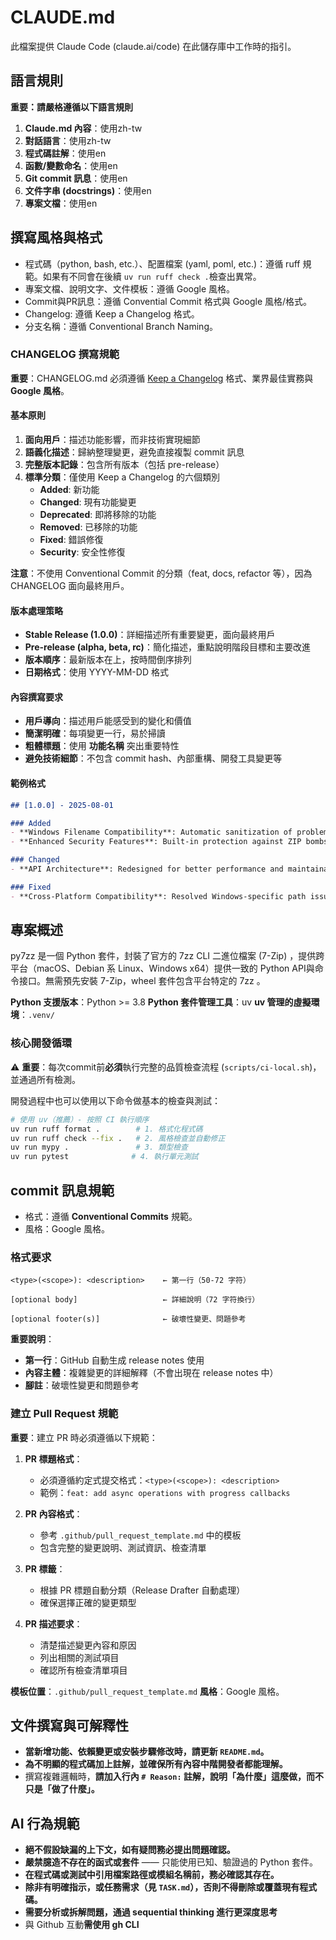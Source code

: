 # CLAUDE.md

此檔案提供 Claude Code (claude.ai/code) 在此儲存庫中工作時的指引。

## 語言規則

**重要：請嚴格遵循以下語言規則**

1. **Claude.md 內容**：使用zh-tw
2. **對話語言**：使用zh-tw
3. **程式碼註解**：使用en
4. **函數/變數命名**：使用en
5. **Git commit 訊息**：使用en
6. **文件字串 (docstrings)**：使用en
7. **專案文檔**：使用en

## 撰寫風格與格式
- 程式碼（python, bash, etc.）、配置檔案 (yaml, poml, etc.)：遵循 ruff 規範。如果有不同會在後續 `uv run ruff check .`檢查出異常。
- 專案文檔、說明文字、文件模板：遵循 Google 風格。
- Commit與PR訊息：遵循 Convential Commit 格式與 Google 風格/格式。
- Changelog: 遵循 Keep a Changelog 格式。
- 分支名稱：遵循 Conventional Branch Naming。

### CHANGELOG 撰寫規範

**重要**：CHANGELOG.md 必須遵循 [Keep a Changelog](https://keepachangelog.com/en/1.0.0/) 格式、業界最佳實務與 **Google 風格**。

#### 基本原則
1. **面向用戶**：描述功能影響，而非技術實現細節
2. **語義化描述**：歸納整理變更，避免直接複製 commit 訊息  
3. **完整版本記錄**：包含所有版本（包括 pre-release）
4. **標準分類**：僅使用 Keep a Changelog 的六個類別
   - **Added**: 新功能
   - **Changed**: 現有功能變更
   - **Deprecated**: 即將移除的功能
   - **Removed**: 已移除的功能
   - **Fixed**: 錯誤修復
   - **Security**: 安全性修復

**注意**：不使用 Conventional Commit 的分類（feat, docs, refactor 等），因為 CHANGELOG 面向最終用戶。

#### 版本處理策略
- **Stable Release (1.0.0)**：詳細描述所有重要變更，面向最終用戶
- **Pre-release (alpha, beta, rc)**：簡化描述，重點說明階段目標和主要改進
- **版本順序**：最新版本在上，按時間倒序排列
- **日期格式**：使用 YYYY-MM-DD 格式

#### 內容撰寫要求
- **用戶導向**：描述用戶能感受到的變化和價值
- **簡潔明確**：每項變更一行，易於掃讀
- **粗體標題**：使用 **功能名稱** 突出重要特性  
- **避免技術細節**：不包含 commit hash、內部重構、開發工具變更等

#### 範例格式
```markdown
## [1.0.0] - 2025-08-01

### Added
- **Windows Filename Compatibility**: Automatic sanitization of problematic filenames
- **Enhanced Security Features**: Built-in protection against ZIP bombs

### Changed  
- **API Architecture**: Redesigned for better performance and maintainability

### Fixed
- **Cross-Platform Compatibility**: Resolved Windows-specific path issues
```

## 專案概述

py7zz 是一個 Python 套件，封裝了官方的 7zz CLI 二進位檔案 (7-Zip) ，提供跨平台（macOS、Debian 系 Linux、Windows x64）提供一致的 Python API與命令接口。無需預先安裝 7-Zip，wheel 套件包含平台特定的 7zz 。

**Python 支援版本**：Python >= 3.8
**Python 套件管理工具**：uv
**uv 管理的虛擬環境**：`.venv/`

### 核心開發循環

⚠️ **重要**：每次commit前**必須**執行完整的品質檢查流程 (`scripts/ci-local.sh`)，並通過所有檢測。

開發過程中也可以使用以下命令做基本的檢查與測試：
```bash
# 使用 uv（推薦）- 按照 CI 執行順序
uv run ruff format .        # 1. 格式化程式碼
uv run ruff check --fix .   # 2. 風格檢查並自動修正
uv run mypy .               # 3. 類型檢查
uv run pytest              # 4. 執行單元測試
```

## commit 訊息規範

- 格式：遵循 **Conventional Commits** 規範。
- 風格：Google 風格。

### 格式要求

```
<type>(<scope>): <description>    ← 第一行（50-72 字符）

[optional body]                   ← 詳細說明（72 字符換行）

[optional footer(s)]              ← 破壞性變更、問題參考
```

**重要說明**：
- **第一行**：GitHub 自動生成 release notes 使用
- **內容主體**：複雜變更的詳細解釋（不會出現在 release notes 中）
- **腳註**：破壞性變更和問題參考


### 建立 Pull Request 規範

**重要**：建立 PR 時必須遵循以下規範：

1. **PR 標題格式**：
   - 必須遵循約定式提交格式：`<type>(<scope>): <description>`
   - 範例：`feat: add async operations with progress callbacks`

2. **PR 內容格式**：
   - 參考 `.github/pull_request_template.md` 中的模板
   - 包含完整的變更說明、測試資訊、檢查清單

3. **PR 標籤**：
   - 根據 PR 標題自動分類（Release Drafter 自動處理）
   - 確保選擇正確的變更類型

4. **PR 描述要求**：
   - 清楚描述變更內容和原因
   - 列出相關的測試項目
   - 確認所有檢查清單項目

**模板位置**：`.github/pull_request_template.md`
**風格**：Google 風格。


## 文件撰寫與可解釋性
- **當新增功能、依賴變更或安裝步驟修改時，請更新 `README.md`。**
- **為不明顯的程式碼加上註解，並確保所有內容中階開發者都能理解。**
- 撰寫複雜邏輯時，**請加入行內 `# Reason:` 註解，說明「為什麼」這麼做，而不只是「做了什麼」。**

## AI 行為規範
- **絕不假設缺漏的上下文，如有疑問務必提出問題確認。**
- **嚴禁臆造不存在的函式或套件** —— 只能使用已知、驗證過的 Python 套件。
- **在程式碼或測試中引用檔案路徑或模組名稱前，務必確認其存在。**
- **除非有明確指示，或任務需求（見 `TASK.md`），**否則**不得刪除或覆蓋現有程式碼。**
- **需要分析或拆解問題，通過 sequential thinking 進行更深度思考**
- 與 Github 互動**需使用 gh CLI**